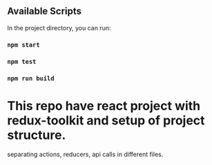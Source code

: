 ## Available Scripts

In the project directory, you can run:

### `npm start`

### `npm test`

### `npm run build`

# This repo have react project with redux-toolkit and setup of project structure.
separating actions, reducers, api calls in different files.